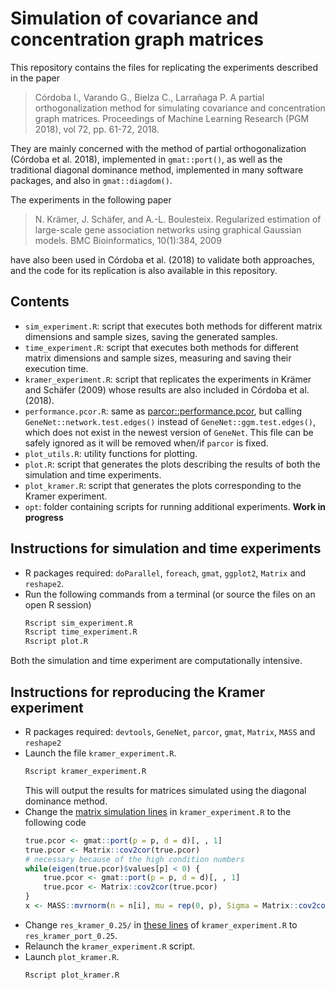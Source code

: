 # Simulation of covariance and concentration graph matrices

This repository contains the files for replicating the experiments described in
the paper

> Córdoba I., Varando G., Bielza C., Larrañaga P. A partial orthogonalization
> method for simulating covariance and concentration graph matrices. Proceedings
> of Machine Learning Research (PGM 2018), vol 72, pp. 61-72, 2018. 

They are mainly concerned with the method of partial orthogonalization (Córdoba
et al. 2018), implemented in `gmat::port()`, as well as the traditional diagonal
dominance method, implemented in many software packages, and also in
`gmat::diagdom()`.

The experiments in the following paper

> N. Krämer, J. Schäfer, and A.-L. Boulesteix. Regularized estimation of
> large-scale gene association networks using graphical Gaussian models. 
> BMC Bioinformatics, 10(1):384, 2009

have also been used in Córdoba et al. (2018) to validate both approaches, and
the code for its replication is also available in this repository.

## Contents

- `sim_experiment.R`: script that executes both methods for different matrix
  dimensions and sample sizes, saving the generated samples.
- `time_experiment.R`: script that executes both methods for different matrix
  dimensions and sample sizes, measuring and saving their execution time.
- `kramer_experiment.R`: script that replicates the experiments in Krämer and
  Schäfer (2009) whose results are also included in Córdoba et al. (2018).
- `performance.pcor.R`: same as [parcor::performance.pcor](https://github.com/cran/parcor/blob/master/R/performance.pcor.R), but calling `GeneNet::network.test.edges()` instead of `GeneNet::ggm.test.edges()`, which does not exist in the newest version of `GeneNet`. This file can be safely ignored as it will be removed when/if `parcor` is fixed.
- `plot_utils.R`: utility functions for plotting.
- `plot.R`: script that generates the plots describing the results of both the
  simulation and time experiments.
- `plot_kramer.R`: script that generates the plots corresponding to the Kramer
  experiment.
- `opt`: folder containing scripts for running additional experiments. __Work in
  progress__

## Instructions for simulation and time experiments

- R packages required: `doParallel`, `foreach`, `gmat`, `ggplot2`, `Matrix` and
  `reshape2`.
- Run the following commands from a terminal (or source the files on an open R session)
	```bash
	Rscript sim_experiment.R
	Rscript time_experiment.R
	Rscript plot.R
	```
Both the simulation and time experiment are computationally intensive.

## Instructions for reproducing the Kramer experiment
- R packages required: `devtools`, `GeneNet`, `parcor`, `gmat`, `Matrix`, `MASS` and `reshape2`
- Launch the file `kramer_experiment.R`. 
	```bash
  	Rscript kramer_experiment.R
	```
	This will output the results for matrices simulated using the diagonal dominance method.
- Change the [matrix simulation
  lines](https://github.com/irenecrsn/spdug/blob/aa78d6e8dde987d1b49a69502ee99e56211e28e6/kramer_experiment.R#L79-L80)
  in `kramer_experiment.R` to the following code
  	```R
  	true.pcor <- gmat::port(p = p, d = d)[, , 1]
	true.pcor <- Matrix::cov2cor(true.pcor)
	# necessary because of the high condition numbers
 	while(eigen(true.pcor)$values[p] < 0) {
		true.pcor <- gmat::port(p = p, d = d)[, , 1]
		true.pcor <- Matrix::cov2cor(true.pcor)
 	}
  	x <- MASS::mvrnorm(n = n[i], mu = rep(0, p), Sigma = Matrix::cov2cor(solve(true.pcor)))   
	```
- Change `res_kramer_0.25/` in [these
  lines](https://github.com/irenecrsn/spdug/blob/aa78d6e8dde987d1b49a69502ee99e56211e28e6/kramer_experiment.R#L160-L162)
  of `kramer_experiment.R` to `res_kramer_port_0.25`.
- Relaunch the `kramer_experiment.R` script. 
- Launch `plot_kramer.R`.
	```bash
	Rscript plot_kramer.R
	```
